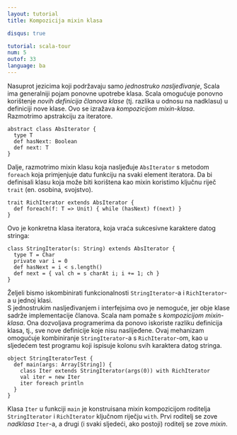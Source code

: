 ```yaml
---
layout: tutorial
title: Kompozicija mixin klasa

disqus: true

tutorial: scala-tour
num: 5
outof: 33
language: ba
---
```


Nasuprot jezicima koji podržavaju samo _jednostruko nasljeđivanje_, Scala ima generalniji pojam ponovne upotrebe klasa.
Scala omogućuje ponovno korištenje _novih definicija članova klase_ (tj. razlika u odnosu na nadklasu) u definiciji nove klase.
Ovo se izražava  _kompozicijom mixin-klasa_.
Razmotrimo apstrakciju za iteratore.
 
    abstract class AbsIterator {
      type T
      def hasNext: Boolean
      def next: T
    }
 
Dalje, razmotrimo mixin klasu koja nasljeđuje `AbsIterator` s metodom `foreach` koja primjenjuje datu funkciju na svaki element iteratora.
Da bi definisali klasu koja može biti korištena kao mixin koristimo ključnu riječ `trait` (en. osobina, svojstvo).
 
    trait RichIterator extends AbsIterator {
      def foreach(f: T => Unit) { while (hasNext) f(next) }
    }
 
Ovo je konkretna klasa iteratora, koja vraća sukcesivne karaktere datog stringa:
 
    class StringIterator(s: String) extends AbsIterator {
      type T = Char
      private var i = 0
      def hasNext = i < s.length()
      def next = { val ch = s charAt i; i += 1; ch }
    }
 
Željeli bismo iskombinirati funkcionalnosti `StringIterator`-a i `RichIterator`-a u jednoj klasi.  
S jednostrukim nasljeđivanjem i interfejsima ovo je nemoguće, jer obje klase sadrže implementacije članova.
Scala nam pomaže s _kompozicijom mixin-klasa_.
Ona dozvoljava programerima da ponovo iskoriste razliku definicija klasa, tj., sve nove definicije koje nisu naslijeđene.
Ovaj mehanizam omogućuje kombiniranje `StringIterator`-a s `RichIterator`-om, kao u sljedećem test programu koji ispisuje kolonu svih karaktera datog stringa.
 
    object StringIteratorTest {
      def main(args: Array[String]) {
        class Iter extends StringIterator(args(0)) with RichIterator
        val iter = new Iter
        iter foreach println
      }
    }
 
Klasa `Iter` u funkciji `main` je konstruisana mixin kompozicijom roditelja `StringIterator` i `RichIterator` ključnom riječju `with`.
Prvi roditelj se zove _nadklasa_ `Iter`-a, a drugi (i svaki sljedeći, ako postoji) roditelj se zove _mixin_.
